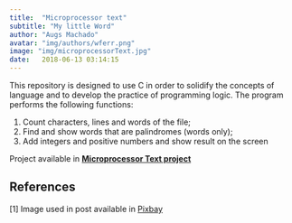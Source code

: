 ```yaml
---
title:  "Microprocessor text"
subtitle: "My little Word"
author: "Augs Machado"
avatar: "img/authors/wferr.png"
image: "img/microprocessorText.jpg"
date:   2018-06-13 03:14:15
---
```


This repository is designed to use C in order to solidify the concepts of language and to develop the practice of programming logic. The program performs the following functions:
1. Count characters, lines and words of the file;
2. Find and show words that are palindromes (words only);
3. Add integers and positive numbers and show result on the screen

Project available in **[Microprocessor Text project](https://github.com/augsmachado/microprocessorText/)**

## References
[1] Image used in post available in [Pixbay](https://pixabay.com/pt/photos/livros-livros-antigos-leitura-1141910/)
